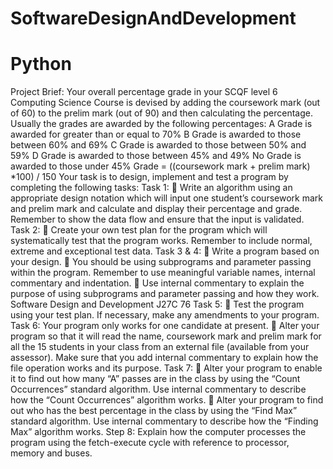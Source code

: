# SoftwareDesignAndDevelopment

# Python

Project Brief:
Your overall percentage grade in your SCQF level 6 Computing Science Course is devised
by adding the coursework mark (out of 60) to the prelim mark (out of 90) and then
calculating the percentage.
Usually the grades are awarded by the following percentages:
A Grade is awarded for greater than or equal to 70%
B Grade is awarded to those between 60% and 69%
C Grade is awarded to those between 50% and 59%
D Grade is awarded to those between 45% and 49%
No Grade is awarded to those under 45%
Grade = ((coursework mark + prelim mark) *100) / 150
Your task is to design, implement and test a program by completing the following tasks:
Task 1:
 Write an algorithm using an appropriate design notation which will input one student’s
coursework mark and prelim mark and calculate and display their percentage and
grade.
Remember to show the data flow and ensure that the input is validated.
Task 2:
 Create your own test plan for the program which will systematically test that the
program works.
Remember to include normal, extreme and exceptional test data.
Task 3 & 4:
 Write a program based on your design.
 You should be using subprograms and parameter passing within the program.
Remember to use meaningful variable names, internal commentary and indentation.
 Use internal commentary to explain the purpose of using subprograms and parameter
passing and how they work.
Software Design and Development J27C 76
Task 5:
 Test the program using your test plan.
If necessary, make any amendments to your program.
Task 6:
Your program only works for one candidate at present.
 Alter your program so that it will read the name, coursework mark and prelim mark
for all the 15 students in your class from an external file (available from your
assessor).
Make sure that you add internal commentary to explain how the file operation works and its
purpose.
Task 7:
 Alter your program to enable it to find out how many “A” passes are in the class by
using the “Count Occurrences” standard algorithm.
Use internal commentary to describe how the “Count Occurrences” algorithm works.
 Alter your program to find out who has the best percentage in the class by using the
“Find Max” standard algorithm.
Use internal commentary to describe how the “Finding Max” algorithm works.
Step 8:
Explain how the computer processes the program using the fetch-execute cycle with
reference to processor, memory and buses.


